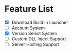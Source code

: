 

# Feature List
- [x] Download Build in Launcher
- [ ] Account System
- [x] Version Select System
- [ ] Custom DLL Inject Support
- [ ] Server Hosting Support
